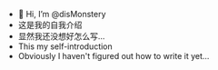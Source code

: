 - 👋 Hi, I’m @disMonstery
- 这是我的自我介绍
- 显然我还没想好怎么写...
- This my self-introduction
- Obviously I haven't figured out how to write it yet...
<!---
NihilitySharp/NihilitySharp is a ✨ special ✨ repository because its `README.md` (this file) appears on your GitHub profile.
You can click the Preview link to take a look at your changes.
--->
